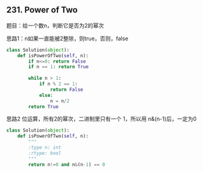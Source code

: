 ## 231. Power of Two

题目：给一个数n，判断它是否为2的幂次

思路1：n如果一直能被2整除，则true，否则，false

```python
class Solution(object):
    def isPowerOfTwo(self, n):
        if n<=0: return False
        if n == 1: return True
        
        while n > 1:
            if n % 2 == 1:
                return False
            else:
                n = n/2
        return True
```

思路2 位运算，所有2的幂次，二进制里只有一个 1，所以用 n&(n-1)后，一定为0

```python
class Solution(object):
    def isPowerOfTwo(self, n):
        """
        :type n: int
        :rtype: bool
        """
        return n!=0 and n&(n-1) == 0
```
